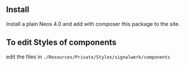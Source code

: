## Install

Install a plain Neos 4.0 and add with composer this package to the site.

## To edit Styles of components

edit the files in `./Resources/Private/Styles/signalwerk/components`
